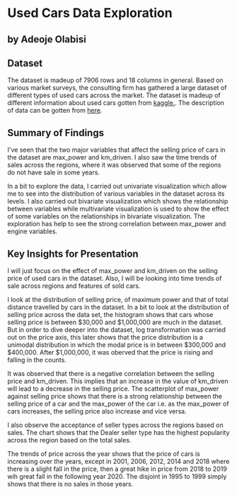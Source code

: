 # Used Cars Data Exploration

## by Adeoje Olabisi


## Dataset

The dataset is madeup of 7906 rows and 18 columns in general. Based on various market surveys, the consulting firm has gathered a large dataset of different types of used cars across the market. The dataset is madeup of different information about used cars gotten from [kaggle.](https://www.kaggle.com/datasets/shubham1kumar/usedcar-data?resource=download). The description of data can be gotten from [here](https://www.kaggle.com/datasets/shubham1kumar/usedcar-data?resource=download).


## Summary of Findings

I've seen that the two major variables that affect the selling price of cars in the dataset are max_power and km_driven. I also saw the time trends of sales across the regions, where it was observed that some of the regions do not have sale in some years.

In a bit to explore the data, I carried out univariate visualization which allow me to see into the distribution of various variables in the dataset across its levels. I also carried out bivariate visualization which shows the relationship between variables while multivariate visualization is used to show the effect of some variables on the relationships in bivariate visualization. The exploration has help to see the strong correlation between max_power and engine variables.


## Key Insights for Presentation

I will just focus on the effect of max_power and km_driven on the selling price of used cars in the dataset. Also, I will be looking into time trends of sale across regions and features of sold cars. 

I look at the distribution of selling price, of maximum power and that of total distance travelled by cars in the dataset. In a bit to look at the distribution of selling price across the data set, the histogram shows that cars whose selling price is between $30,000 and $1,000,000 are much in the dataset. But in order to dive deeper into the dataset, log transformation was carried out on the price axis, this later shows that the price distribution is a unimodal distribution in which the modal price is in between $300,000 and $400,000. After $1,000,000, it was oberved that the price is rising and falling in the counts.

It was observed that there is a negative correlation between the selling price and km_driven. This implies that an increase in the value of  km_driven will lead to a decrease in the selling price. The scatterplot of max_power against selling price shows that there is a strong relationship between the selling price of a car and the max_power of the car i.e. as the max_power of cars increases, the selling price also increase and vice versa.

I also observe the acceptance of seller types across the regions based on sales. The chart shows that the Dealer seller type has the highest popularity across the region based on the total sales.

The trends of price across the year shows that the price of cars is increasing over the years, except in 2001, 2006, 2012, 2014 and 2018 where there is a slight fall in the price, then a great hike in price from 2018 to 2019 wih great fall in the following year 2020. The disjoint in 1995 to 1999 simply shows that there is no sales in those years.